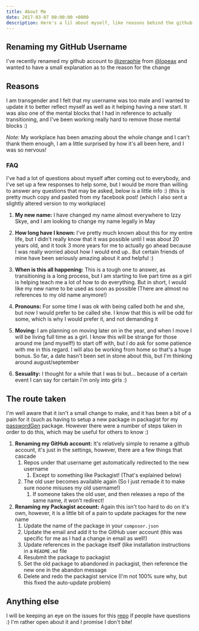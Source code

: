 ```yaml
---
title: About Me
date: 2017-03-07 00:00:00 +0000
description: Here's a lil about myself, like reasons behind the github user rename, plans for the future and more!
---
```


## Renaming my GitHub Username
I've recently renamed my github account to [@zeraphie](https://github.com/zeraphie/) from [@lopeax](https://github.com/lopeax/) and wanted to have a small explanation as to the reason for the change

## Reasons
I am transgender and I felt that my username was too male and I wanted to update it to better reflect myself as well as it helping having a new start. It was also one of the mental blocks that I had in reference to actually transitioning, and I've been working really hard to remove those mental blocks :)

*Note:* My workplace has been amazing about the whole change and I can't thank them enough, I am a little surprised by how it's all been here, and I was so nervous!

### FAQ
I've had a lot of questions about myself after coming out to everybody, and I've set up a few responses to help some, but I would be more than willing to answer any questions that may be asked, below is a little info :) (this is pretty much copy and pasted from my facebook post! (which I also sent a slightly altered version to my workplace)

1. **My new name:** I have changed my name almost everywhere to Izzy Skye, and I am looking to change my name legally in May

2. **How long have I known:** I've pretty much known about this for my entire life, but I didn't really know that it was possible until I was about 20 years old, and it took 3 more years for me to actually go ahead because I was really worried about how I would end up.. But certain friends of mine have been seriously amazing about it and helpful :)

3. **When is this all happening:** This is a tough one to answer, as transitioning is a long process, but I am starting to live part time as a girl is helping teach me a lot of how to do everything. But in short, I would like my new name to be used as soon as possible (There are almost no references to my old name anymore!)

4. **Pronouns:** For some time I was ok with being called both he and she, but now I would prefer to be called she. I know that this is will be odd for some, which is why I would prefer it, and not demanding it

5. **Moving:** I am planning on moving later on in the year, and when I move I will be living full time as a girl. I know this will be strange for those around me (and myself!) to start off with, but I do ask for some patience with me in this regard. I will also be working from home so that's a huge bonus. So far, a date hasn't been set in stone about this, but I'm thinking around august/september

6. **Sexuality:** I thought for a while that I was bi but... because of a certain event I can say for certain I'm only into girls :)

## The route taken
I'm well aware that it isn't a small change to make, and it has been a bit of a pain for it (such as having to setup a new package in packagist for my [passwordGen](https://github.com/zeraphie/passwordGen) package. However there were a number of steps taken in order to do this, which may be useful for others to know :)

1. **Renaming my GitHub account:** It's relatively simple to rename a github account, it's just in the settings, however, there are a few things that cascade
    1. Repos under that username get automatically redirected to the new username
        1. Except to something like Packagist! (That's explained below)
    2. The old user becomes available again (So I just remade it to make sure noone misuses my old username!)
        1. If someone takes the old user, and then releases a repo of the same name, it won't redirect!
2. **Renaming my Packagist account:** Again this isn't too hard to do on it's own, however, it is a little bit of a pain to update packages for the new name
    1. Update the name of the package in your `composer.json`
    2. Update the email and add it to the GitHub user account (this was specific for me as I had a change in email as well!)
    3. Update references in the package itself (like installation instructions in a `README.md` file
    4. Resubmit the package to packagist
    5. Set the old package to abandoned in packagist, then reference the new one in the abandon message
    6. Delete and redo the packagist service (I'm not 100% sure why, but this fixed the auto-update problem)

## Anything else
I will be keeping an eye on the issues for this [repo](https://github.com/lopeax/info) if people have questions :) I'm rather open about it and I promise I don't bite!
